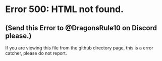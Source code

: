 # Error 500: HTML not found.
## (Send this Error to @DragonsRule10 on Discord please.)
If you are viewing this file from the github directory page, this is a error catcher, please do not report.

